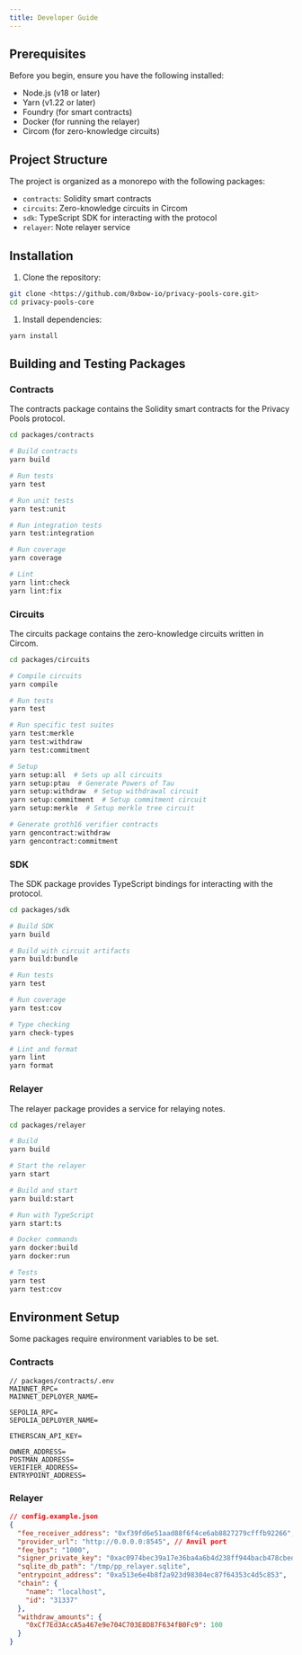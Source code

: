 ```yaml
---
title: Developer Guide
---
```


## Prerequisites

Before you begin, ensure you have the following installed:

- Node.js (v18 or later)
- Yarn (v1.22 or later)
- Foundry (for smart contracts)
- Docker (for running the relayer)
- Circom (for zero-knowledge circuits)

## Project Structure

The project is organized as a monorepo with the following packages:

- `contracts`: Solidity smart contracts
- `circuits`: Zero-knowledge circuits in Circom
- `sdk`: TypeScript SDK for interacting with the protocol
- `relayer`: Note relayer service

## Installation

1. Clone the repository:

```bash
git clone <https://github.com/0xbow-io/privacy-pools-core.git>
cd privacy-pools-core
```

1. Install dependencies:

```bash
yarn install
```

## Building and Testing Packages

### Contracts

The contracts package contains the Solidity smart contracts for the Privacy Pools protocol.

```bash
cd packages/contracts

# Build contracts
yarn build

# Run tests
yarn test

# Run unit tests
yarn test:unit

# Run integration tests
yarn test:integration

# Run coverage
yarn coverage

# Lint
yarn lint:check
yarn lint:fix
```

### Circuits

The circuits package contains the zero-knowledge circuits written in Circom.

```bash
cd packages/circuits

# Compile circuits
yarn compile

# Run tests
yarn test

# Run specific test suites
yarn test:merkle
yarn test:withdraw
yarn test:commitment

# Setup
yarn setup:all  # Sets up all circuits
yarn setup:ptau  # Generate Powers of Tau
yarn setup:withdraw  # Setup withdrawal circuit
yarn setup:commitment  # Setup commitment circuit
yarn setup:merkle  # Setup merkle tree circuit

# Generate groth16 verifier contracts
yarn gencontract:withdraw
yarn gencontract:commitment
```

### SDK

The SDK package provides TypeScript bindings for interacting with the protocol.

```bash
cd packages/sdk

# Build SDK
yarn build

# Build with circuit artifacts
yarn build:bundle

# Run tests
yarn test

# Run coverage
yarn test:cov

# Type checking
yarn check-types

# Lint and format
yarn lint
yarn format
```

### Relayer

The relayer package provides a service for relaying notes.

```bash
cd packages/relayer

# Build
yarn build

# Start the relayer
yarn start

# Build and start
yarn build:start

# Run with TypeScript
yarn start:ts

# Docker commands
yarn docker:build
yarn docker:run

# Tests
yarn test
yarn test:cov
```

## Environment Setup

Some packages require environment variables to be set.

### Contracts

```
// packages/contracts/.env
MAINNET_RPC=
MAINNET_DEPLOYER_NAME=

SEPOLIA_RPC=
SEPOLIA_DEPLOYER_NAME=

ETHERSCAN_API_KEY=

OWNER_ADDRESS=
POSTMAN_ADDRESS=
VERIFIER_ADDRESS=
ENTRYPOINT_ADDRESS=
```

### Relayer

```json
// config.example.json
{
  "fee_receiver_address": "0xf39fd6e51aad88f6f4ce6ab8827279cfffb92266",
  "provider_url": "http://0.0.0.0:8545", // Anvil port
  "fee_bps": "1000",
  "signer_private_key": "0xac0974bec39a17e36ba4a6b4d238ff944bacb478cbed5efcae784d7bf4f2ff80",
  "sqlite_db_path": "/tmp/pp_relayer.sqlite",
  "entrypoint_address": "0xa513e6e4b8f2a923d98304ec87f64353c4d5c853",
  "chain": {
    "name": "localhost",
    "id": "31337"
  },
  "withdraw_amounts": {
    "0xCf7Ed3AccA5a467e9e704C703E8D87F634fB0Fc9": 100
  }
}
```
